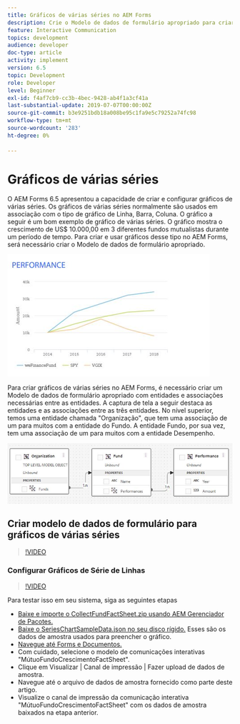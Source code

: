 ```yaml
---
title: Gráficos de várias séries no AEM Forms
description: Crie o Modelo de dados de formulário apropriado para criar gráficos de várias séries em documentos impressos e de canal da Web.
feature: Interactive Communication
topics: development
audience: developer
doc-type: article
activity: implement
version: 6.5
topic: Development
role: Developer
level: Beginner
exl-id: f4af7cb9-cc3b-4bec-9428-ab4f1a3cf41a
last-substantial-update: 2019-07-07T00:00:00Z
source-git-commit: b3e9251bdb18a008be95c1fa9e5c79252a74fc98
workflow-type: tm+mt
source-wordcount: '283'
ht-degree: 0%

---
```


# Gráficos de várias séries

O AEM Forms 6.5 apresentou a capacidade de criar e configurar gráficos de várias séries. Os gráficos de várias séries normalmente são usados em associação com o tipo de gráfico de Linha, Barra, Coluna. O gráfico a seguir é um bom exemplo de gráfico de várias séries. O gráfico mostra o crescimento de US$ 10.000,00 em 3 diferentes fundos mutualistas durante um período de tempo. Para criar e usar gráficos desse tipo no AEM Forms, será necessário criar o Modelo de dados de formulário apropriado.

![Gráfico de várias séries](assets/seriescharts.jfif)

Para criar gráficos de várias séries no AEM Forms, é necessário criar um Modelo de dados de formulário apropriado com entidades e associações necessárias entre as entidades. A captura de tela a seguir destaca as entidades e as associações entre as três entidades. No nível superior, temos uma entidade chamada &quot;Organização&quot;, que tem uma associação de um para muitos com a entidade do Fundo. A entidade Fundo, por sua vez, tem uma associação de um para muitos com a entidade Desempenho.

![Modelo de dados do formulário](assets/formdatamodel.jfif)

## Criar modelo de dados de formulário para gráficos de várias séries

>[!VIDEO](https://video.tv.adobe.com/v/26352?quality=12&learn=on)

### Configurar Gráficos de Série de Linhas

>[!VIDEO](https://video.tv.adobe.com/v/26353?quality=12&learn=on)

Para testar isso em seu sistema, siga as seguintes etapas

* [Baixe e importe o CollectFundFactSheet.zip usando AEM Gerenciador de Pacotes.](assets/mutualfundfactsheet.zip)
* [Baixe o SeriesChartSampleData.json no seu disco rígido.](assets/serieschartsampledata.json) Esses são os dados de amostra usados para preencher o gráfico.
* [Navegue até Forms e Documentos.](http://localhost:4502/aem/forms.html/content/dam/formsanddocuments)
* Com cuidado, selecione o modelo de comunicações interativas &quot;MútuoFundoCrescimentoFactSheet&quot;.
* Clique em Visualizar | Canal de impressão | Fazer upload de dados de amostra.
* Navegue até o arquivo de dados de amostra fornecido como parte deste artigo.
* Visualize o canal de impressão da comunicação interativa &quot;MútuoFundoCrescimentoFactSheet&quot; com os dados de amostra baixados na etapa anterior.
